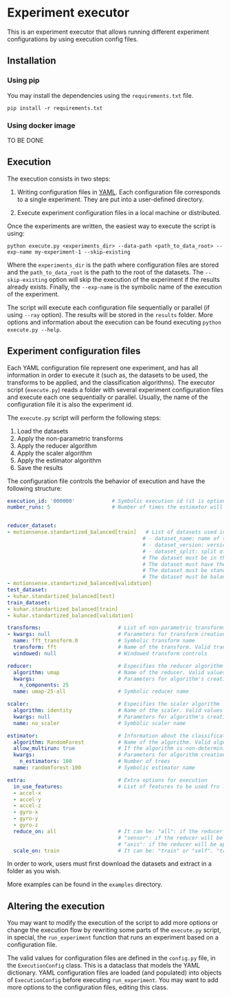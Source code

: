 # Experiment executor

This is an experiment executor that allows running different experiment configurations by using execution config files.

## Installation

### Using pip

You may install the dependencies using the `requirements.txt` file.

```
pip install -r requirements.txt
```

### Using docker image

TO BE DONE

## Execution

The execution consists in two steps:

1. Writing configuration files in [YAML](https://yaml.org/). Each configuration file corresponds to a single experiment. They are put into a user-defined directory.

2. Execute experiment configuration files in a local machine or distributed.

Once the experiments are written, the easiest way to execute the script is using:

```
python execute.py <experiments_dir> --data-path <path_to_data_root> --exp-name my-experiment-1 --skip-existing 
```

Where the `experiments_dir` is the path where configuration files are stored and the `path_to_data_root` is the path to the root of the datasets. The `--skip-existing` option will skip the execution of the experiment if the results already exists. Finally, the `--exp-name` is the symbolic name of the execution of the experiment.

The script will execute each configuration file sequentially or parallel (if using `--ray` option). The results will be stored in the `results` folder. More options and information about the execution can be found executing `python execute.py --help`.


## Experiment configuration files

Each YAML configuration file represent one experiment, and has all information in order to execute it (such as, the datasets to be used, the transforms to be applied, and the classification algorithms). The executor script (`execute.py`) reads a folder with several experiment configuration files and execute each one sequentially or parallel. Usually, the name of the configuration file it is also the experiment id.

The `execute.py` script will perform the following steps:

1. Load the datasets
2. Apply the non-parametric transforms
3. Apply the reducer algorithm
4. Apply the scaler algorithm
5. Apply the estimator algorithm
6. Save the results

The configuration file controls the behavior of execution and have the following structure:


```yaml
execution_id: '000000'            # Symbolic execution id (it is optional to match file name)
number_runs: 5                    # Number of times the estimator will run (fit and predict)


reducer_dataset:                                
- motionsense.standartized_balanced[train]   # List of datasets used in reducer algorithm (in order). The datasets will be merged into a single dataset. The dataset name must be in the format <dataset_name>.<dataset_version>[<dataset_split>] where:
                                            # - dataset_name: name of the dataset (must be in the datasets folder)
                                            # - dataset_version: version of the dataset (must be in the datasets folder)
                                            # - dataset_split: split of the dataset (must be in the datasets folder)
                                            # The dataset must be in the format <dataset_name>.<dataset_version>.<dataset_split>.csv
                                            # The dataset must have the following columns: "sensor", "axis", "timestamp", "value"
                                            # The dataset must be standartized (mean=0, std=1)
                                            # The dataset must be balanced (same number of samples per class)
- motionsense.standartized_balanced[validation]
test_dataset:
- kuhar.standartized_balanced[test]
train_dataset:
- kuhar.standartized_balanced[train]
- kuhar.standartized_balanced[validation]

transforms:                         # List of non-parametric transforms to be applyied in order)
- kwargs: null                      # Parameters for transform creation
  name: fft_transform.0             # Symbolic transform name
  transform: fft                    # Name of the transform. Valid transform names is under transforms_cls in file config.py
  windowed: null                    # Windowed transform controls

reducer:                            # Especifies the reducer algorithm
  algorithm: umap                   # Name of the reducer. Valid values names is under reducers_cls in the file config.py
  kwargs:                           # Parameters for algorithm's creation
    n_components: 25
  name: umap-25-all                 # Symbolic reducer name

scaler:                             # Especifies the scaler algorithm
  algorithm: identity               # Name of the scaler. Valid values names is under scalers_cls in the file config.py
  kwargs: null                      # Parameters for algorithm's creation
  name: no_scaler                   # Symbolic scaler name

estimator:                          # Information about the classification algorithm (for step 5)
  algorithm: RandomForest           # Name of the algorithm. Valid algorithm names is under estimator_cls in file config.py
  allow_multirun: true              # If the algorithm is non-deterministic (must be run many times)
  kwargs:                           # Parameters for algorithm creation
    n_estimators: 100               # Number of trees
  name: randomforest-100            # Symbolic estimator name

extra:                              # Extra options for execution
  in_use_features:                  # List of features to be used fro loading datasets. The dataframe columns will be filtred with columns that have the prefix in this list 
  - accel-x
  - accel-y
  - accel-z
  - gyro-x
  - gyro-y
  - gyro-z
  reduce_on: all                    # It can be: "all": if the reducer algorithm will be applyied over all features
                                    # "sensor": if the reducer will be applyed one per sensor (will have multiple reducers)
                                    # "axis": if the reducer will be applyied one per axis of sensor (will have multiple reducers)
  scale_on: train                   # It can be: "train" or "self". "train" means that the scaler will be fit on the train dataset and then applied on the train and test datasets. "self" means that the scaler will be fit and applyyed to each dataset (train, test).
```

In order to work, users must first download the datasets and extract in a folder as you wish.

More examples can be found in the `examples` directory.

## Altering the execution

You may want to modify the execution of the script to add more options or change the execution flow by rewriting some parts of the `execute.py` script, in special, the `run_experiment` function that runs an experiment based on a configuration file.

The valid values for configuration files are defined in the `config.py` file, in the `ExecutionConfig` class. This is a dataclass that models the YAML dictionary. YAML configuration files are loaded (and populated) into objects of `ExecutionConfig` before executing `run_experiment`. You may want to add more options to the configuration files, editing this class.